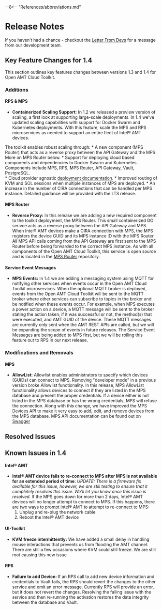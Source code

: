 --8<-- "References/abbreviations.md"
# Release Notes

If you haven't had a chance - checkout the [Letter From Devs](./letter.md) for a message from our development team.
## Key Feature Changes for 1.4
This section outlines key features changes between versions 1.3 and 1.4 for Open AMT Cloud Toolkit. 

### Additions
#### RPS & MPS
- **Containerized Scaling Support:**  In 1.2 we released a preview version of scaling, a first look at supporting large-scale deployments. In 1.4 we've updated scaling capabilities with support for Docker Swarm and Kubernetes deployments.
With this feature, scale the MPS and RPS microservices as needed to support an entire fleet of Intel® AMT devices.

The toolkit enables robust scaling through:
    * A new component (MPS Router) that acts as a reverse proxy between the API Gateway and the MPS. More on MPS Router below.
    * Support for deploying cloud based components and dependencies to Docker Swarm and Kubernetes. Components include MPS, RPS, MPS Router, API Gateway, Vault, PostgreSQL.  
    * Cloud provider agnostic [deployment documentation](https://open-amt-cloud-toolkit.github.io/docs/1.4/Kubernetes/kubernetes/).
    * Improved routing of KVM and SOL sessions when multiple instances of MPS are deployed.
    * An increase in the number of CIRA connections that can be handled per MPS instance. Detailed guidance will be provided with the LTS release.

#### MPS Router
- **Reverse Proxy:** In this release we are adding a new required component to the toolkit deployment, the MPS Router.  This small containerized GO serivce acts as a reverse proxy between the API Gateway and MPS.  When Intel&reg; AMT devices make a CIRA connection with MPS, the MPS registers the device GUID and its MPS instance ID with the MPS Router.  All MPS API calls coming from the API Gateway are first sent to the MPS Router before being forwarded to the correct MPS instance.  As with all components of the Open AMT Cloud Toolkit, this service is open source and is located in the [MPS Router](https://github.com/open-amt-cloud-toolkit/mps-router) repository.

#### Service Event Messages
- **MPS Events:** In 1.4 we are adding a messaging system using MQTT for notifying other services when events occur in the Open AMT Cloud Toolkit microservices.  When the optional MQTT broker is deployed, events from the Open AMT Cloud Toolkit will be sent to the MQTT broker where other services can subscribe to topics in the broker and be notified when these events occur.  For example, when MPS executes a power action on a device, a MQTT message will be sent to the broker stating the action taken, if it was successful or not, the method(s) that were executed, and AMT GUID of the device.  These MQTT messages are currently only sent when the AMT REST APIs are called, but we will be expanding the scope of events in future releases.  The Service Event Messages are being added to MPS first, but we will be rolling this feature out to RPS in our next release. 

### Modifications and Removals
#### MPS
- **AllowList:** Allowlist enables administrators to specify which devices (GUIDs) can connect to MPS. Removing "developer mode" in a previous version broke Allowlist functionality. In this release, MPS AllowList functionality allows devices to connect if they are listed in the MPS database and present the proper credentials. If a device either is not listed in the MPS database or has the wrong credentials, MPS will refuse the connection. Along with this change, we have improved the MPS Devices API to make it very easy to add, edit, and remove devices from the MPS database. MPS API documentation can be found out on [Swagger](https://app.swaggerhub.com/apis-docs/rbheopenamt/mps/1.4.0#/)

## Resolved Issues

## Known Issues in 1.4
#### Intel&reg; AMT
- **Intel&reg; AMT device fails to re-connect to MPS after MPS is not available for an extended period of time:** *UPDATE: There is a firmware fix available for this issue, however, we are still testing to ensure that it completely resolves this issue.  We'll let you know once this issue is resolved.*  If the MPS goes down for more than 2 days, Intel&reg; AMT devices will no longer attempt to connect to MPS. If this happens, there are two ways to prompt Intel&reg; AMT to attempt to re-connect to MPS:
    1.	Unplug and re-plug the network cable
    2.	Reboot the Intel&reg; AMT device
#### UI-Toolkit
- **KVM freeze intermittently:** We have added a small delay in handling mouse interactions that prevents us from flooding the AMT channel.  There are still a few occasions where KVM could still freeze.  We are still root causing this new issue
#### RPS
- **Failure to add Device:** If an RPS call to add new device information and credentials to Vault fails, the RPS should revert the changes to the other service and emit an error message. Currently RPS will provide an error, but it does not revert the changes. Resolving the failing issue with the service and then re-running the activation restores the data integrity between the database and Vault.